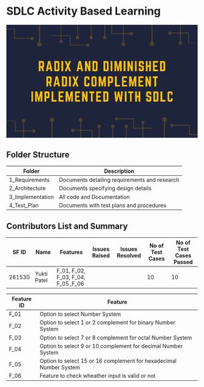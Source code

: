 # SDLC Activity Based Learning

![](https://github.com/yuktiPatel/MiniProject_261530/blob/main/Banner.png)

## Folder Structure
| Folder|Description | 
| --------------- | --------------- | 
|1_Requirements | Documents detailing requirements and research |
|2_Architecture | Documents specifying design details |
|3_Implementation | All code and Documentation | 
|4_Test_Plan | Documents with test plans and procedures |


## Contributors List and Summary

| SF ID| Name | Features | Issues Raised | Issues Resolved | No of Test Cases | No of Test Cases Passed |
| --------------- | --------------- | ----------- | -------------- | ------------- | -------------- | ------------ |
| 261530 | Yukti Patel | F_01, F_02, F_03, F_04, F_05 ,F_06  |  |  | 10 | 10 |


|Feature ID | Feature |
| ------------- | -------------|
| F_01 | Option to select Number System |
| F_02 | Option to select 1 or 2 complement for binary Number System |
| F_03 | Option to select 7 or 8 complement for octal Number System |
| F_04 | Option to select 9 or 10 complement for decimal Number System |
| F_05 | Option to select 15 or 16 complement for hexadecimal Number System |
| F_06 | Feature to check wheather input is valid or not |
